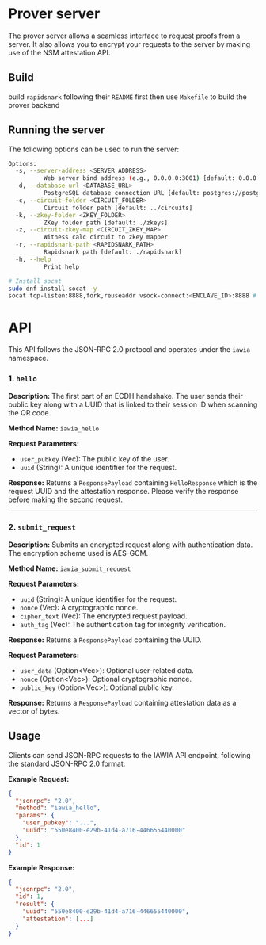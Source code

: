 # Prover server

The prover server allows a seamless interface to request proofs from a server. It also allows you to encrypt your requests to the server by making use of the NSM attestation API.

## Build

build `rapidsnark` following their `README` first
then use `Makefile` to build the prover backend

## Running the server

The following options can be used to run the server:

```sh
Options:
  -s, --server-address <SERVER_ADDRESS>
          Web server bind address (e.g., 0.0.0.0:3001) [default: 0.0.0.0:3001]
  -d, --database-url <DATABASE_URL>
          PostgreSQL database connection URL [default: postgres://postgres:mysecretpassword@localhost:5433/db]
  -c, --circuit-folder <CIRCUIT_FOLDER>
          Circuit folder path [default: ../circuits]
  -k, --zkey-folder <ZKEY_FOLDER>
          ZKey folder path [default: ./zkeys]
  -z, --circuit-zkey-map <CIRCUIT_ZKEY_MAP>
          Witness calc circuit to zkey mapper
  -r, --rapidsnark-path <RAPIDSNARK_PATH>
          Rapidsnark path [default: ./rapidsnark]
  -h, --help
          Print help
```

```sh
# Install socat
sudo dnf install socat -y
socat tcp-listen:8888,fork,reuseaddr vsock-connect:<ENCLAVE_ID>:8888 # for the rpc server
```

# API

This API follows the JSON-RPC 2.0 protocol and operates under the `iawia` namespace.

### 1. `hello`

**Description:**
The first part of an ECDH handshake. The user sends their public key along with a UUID that is linked to their session ID when scanning the QR code.

**Method Name:** `iawia_hello`

**Request Parameters:**

- `user_pubkey` (Vec<u8>): The public key of the user.
- `uuid` (String): A unique identifier for the request.

**Response:**
Returns a `ResponsePayload` containing `HelloResponse` which is the request UUID and the attestation response. Please verify the response before making the second request.

---

### 2. `submit_request`

**Description:**
Submits an encrypted request along with authentication data. The encryption scheme used is AES-GCM.

**Method Name:** `iawia_submit_request`

**Request Parameters:**

- `uuid` (String): A unique identifier for the request.
- `nonce` (Vec<u8>): A cryptographic nonce.
- `cipher_text` (Vec<u8>): The encrypted request payload.
- `auth_tag` (Vec<u8>): The authentication tag for integrity verification.

**Response:**
Returns a `ResponsePayload` containing the UUID.

**Request Parameters:**

- `user_data` (Option<Vec<u8>>): Optional user-related data.
- `nonce` (Option<Vec<u8>>): Optional cryptographic nonce.
- `public_key` (Option<Vec<u8>>): Optional public key.

**Response:**
Returns a `ResponsePayload` containing attestation data as a vector of bytes.

## Usage

Clients can send JSON-RPC requests to the IAWIA API endpoint, following the standard JSON-RPC 2.0 format:

**Example Request:**

```json
{
  "jsonrpc": "2.0",
  "method": "iawia_hello",
  "params": {
    "user_pubkey": "...",
    "uuid": "550e8400-e29b-41d4-a716-446655440000"
  },
  "id": 1
}
```

**Example Response:**

```json
{
  "jsonrpc": "2.0",
  "id": 1,
  "result": {
    "uuid": "550e8400-e29b-41d4-a716-446655440000",
    "attestation": [...]
  }
}
```
